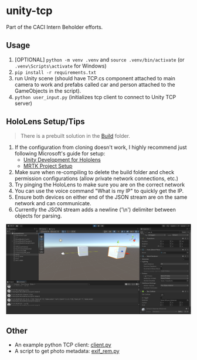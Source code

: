 # unity-tcp
Part of the CACI Intern Beholder efforts.

## Usage
1. [OPTIONAL] `python -m venv .venv` and `source .venv/bin/activate` (or `.venv\Scripts\activate` for Windows)
2. `pip install -r requirements.txt`
3. run Unity scene (should have TCP.cs component attached to main camera to work and prefabs called car and person attached to the GameObjects in the script).
4. `python user_input.py`  (initializes tcp client to connect to Unity TCP server)

## HoloLens Setup/Tips
> There is a prebuilt solution in the [Build](./unity/Build/) folder.
1. If the configuration from cloning doesn't work, I highly recommend just following Microsoft's guide for setup:
    - [Unity Development for Hololens](https://docs.microsoft.com/en-us/windows/mixed-reality/develop/unity/unity-development-overview)
    - [MRTK Project Setup](https://docs.microsoft.com/en-us/learn/modules/learn-mrtk-tutorials/1-1-introduction)
2. Make sure when re-compiling to delete the build folder and check permission configurations (allow private network connections, etc.)
3. Try pinging the HoloLens to make sure you are on the correct network
4. You can use the voice command "What is my IP" to quickly get the IP.
5. Ensure both devices on either end of the JSON stream are on the same network and can communicate.
6. Currently the JSON stream adds a newline ('\n') delimiter between objects for parsing.

<img src='assets/unity.png' alt='unity scene example'>

## Other
- An example python TCP client: [client.py](./client.py)
- A script to get photo metadata: [exif_rem.py](./exif_rem.py)

